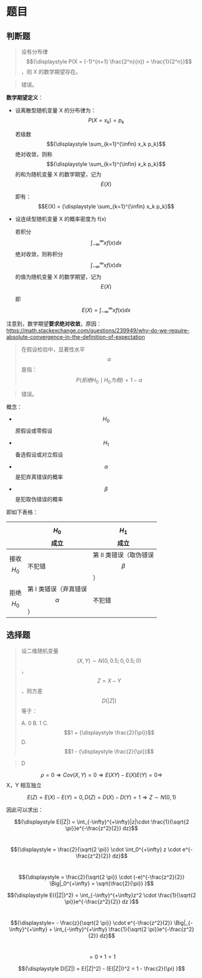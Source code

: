 # 题目

## 判断题

> 设有分布律 $${\displaystyle P(X = (-1)^{n+1} \frac{2^n}{n}) = \frac{1}{2^n}}$$，则 X 的数学期望存在。

> 错误。

**数学期望定义**：

- 设离散型随机变量 X 的分布律为：$$P(X = x_k) = p_k$$

  若级数 $${\displaystyle \sum_{k=1}^{\infin} x_k p_k}$$ 绝对收敛，则称 $${\displaystyle \sum_{k=1}^{\infin} x_k p_k}$$  的和为随机变量 X 的数学期望，记为 $$E(X)$$

  即有：$$E(X) = {\displaystyle \sum_{k=1}^{\infin} x_k p_k}$$

- 设连续型随机变量 X 的概率密度为 f(x)

  若积分 $${\displaystyle \int_{-\infty}^{\infty} x f(x) dx}$$ 绝对收敛，则称积分 $${\displaystyle \int_{-\infty}^{\infty} x f(x) dx}$$ 的值为随机变量 X 的数学期望，记为 $$E(X)$$

  即 $$E(X) ={\displaystyle \int_{-\infty}^{\infty} x f(x) dx}$$

注意到，数学期望**要求绝对收敛**，原因：https://math.stackexchange.com/questions/239949/why-do-we-require-absolute-convergence-in-the-definition-of-expectation

> 在假设检验中，显著性水平 $$\alpha$$ 是指：$$P(拒绝 H_0 \mid H_0 为假) = 1 - \alpha$$

> 错误。

概念：

- $$H_0$$ 原假设或零假设
- $$H_1$$ 备选假设或对立假设

- $$\alpha $$ 是犯弃真错误的概率
- $$\beta$$ 是犯取伪错误的概率

即如下表格：

|              | $$H_0$$ 成立                         | $$H_1$$ 成立                       |
| ------------ | ------------------------------------ | ---------------------------------- |
| 接收 $$H_0$$ | 不犯错                               | 第 II 类错误（取伪错误 $$\beta$$） |
| 拒绝 $$H_0$$ | 第 I 类错误（弃真错误 $$ \alpha $$） | 不犯错                             |

## 选择题

> 设二维随机变量 $$(X,Y)  \sim N(0, 0.5; 0, 0.5; 0)$$，$$Z = X - Y$$，则方差 $$D(|Z|)$$ 等于：
>
> A. 0		B. 1		C. $$1 + {\displaystyle \frac{2}{\pi}}$$	D. $$1 - {\displaystyle \frac{2}{\pi}}$$

> D

$$\rho = 0 \Rightarrow Cov(X, Y) = 0 \Rightarrow E(XY) - E(X)E(Y) = 0 \Rightarrow$$ X，Y 相互独立

$$E(Z) = E(X) - E(Y) = 0, D(Z) = D(X) - D(Y) = 1 \Rightarrow Z \sim N(0,1)$$

因此可以求出：

$${\displaystyle E(|Z|) = \int_{-\infty}^{+\infty}|z|\cdot \frac{1}{\sqrt{2 \pi}}e^{-\frac{z^2}{2}} dz}$$

&nbsp;&nbsp; $${\displaystyle = \frac{2}{\sqrt{2 \pi}} \cdot \int_0^{+\infty} z \cdot e^{-\frac{z^2}{2}} dz}​$$

&nbsp;&nbsp; $${\displaystyle = \frac{2}{\sqrt{2 \pi}} \cdot (-e)^{-\frac{z^2}{2}} \Big|_0^{+\infty} = \sqrt{\frac{2}{\pi}} }$$

$${\displaystyle E({|Z|}^2) = \int_{-\infty}^{+\infty}z^2 \cdot \frac{1}{\sqrt{2 \pi}}e^{-\frac{z^2}{2}} dz }$$

&nbsp;&nbsp; $${\displaystyle= - \frac{z}{\sqrt{2 \pi}} \cdot e^{-\frac{z^2}{2}} \Big|_{-\infty}^{+\infty} + \int_{-\infty}^{+\infty} \frac{1}{\sqrt{2 \pi}}e^{-\frac{z^2}{2}} dz}$$

&nbsp;&nbsp; $${\displaystyle = 0 + 1 = 1 }$$

$${\displaystyle D(|Z|) = E(|Z|^2) - (E(|Z|))^2 = 1 - \frac{2}{\pi} }$$

